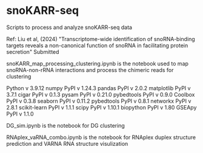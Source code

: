 # snoKARR-seq
Scripts to process and analyze snoKARR-seq data

Ref: Liu et al, (2024) "Transcriptome-wide identification of snoRNA-binding targets reveals a non-canonical function of snoRNA in facilitating protein secretion" Submitted

snoKARR_map_processing_clustering.ipynb is the notebook used to map snoRNA-non-rRNA interactions and process the chimeric reads for clustering

Python 		v 3.9.12
numpy	PyPI	v 1.24.3
pandas	PyPI	v 2.0.2
matplotlib	PyPI	v 3.7.1
cigar	PyPI	v 0.1.3
pysam	PyPI	v 0.21.0
pybedtools	PyPI	v 0.9.0
Coolbox	PyPI	v 0.3.8
seaborn	PyPI	v 0.11.2
pybedtools	PyPI	v 0.8.1
networkx	PyPI	v 2.8.1
scikit-learn	PyPI	v 1.1.1
scipy	PyPI	v 1.10.1
biopython	PyPI	v 1.80
GSEApy	PyPI	v 1.1.0


DG_sim.ipynb is the notebook for DG clustering

RNAplex_vaRNA_combo.ipynb is the notebook for RNAplex duplex structure prediction and VARNA RNA structure visulization
